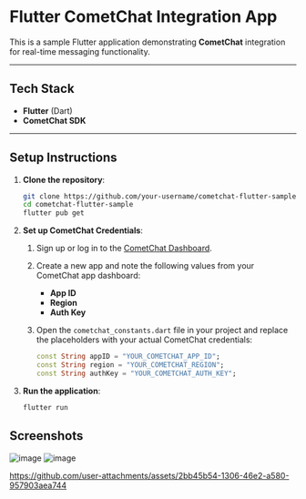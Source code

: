 #  Flutter CometChat Integration App

This is a sample Flutter application demonstrating **CometChat** integration for real-time messaging functionality.


---

##  Tech Stack

- **Flutter** (Dart)
- **CometChat SDK**



---

##  Setup Instructions

1. **Clone the repository**:

    ```bash
    git clone https://github.com/your-username/cometchat-flutter-sample.git
    cd cometchat-flutter-sample
    flutter pub get
    ```

2. **Set up CometChat Credentials**:

    1. Sign up or log in to the [CometChat Dashboard](https://www.cometchat.com/).

    2. Create a new app and note the following values from your CometChat app dashboard:
        - **App ID**
        - **Region**
        - **Auth Key**

    3. Open the `cometchat_constants.dart` file in your project and replace the placeholders with your actual CometChat credentials:

        ```dart
        const String appID = "YOUR_COMETCHAT_APP_ID";
        const String region = "YOUR_COMETCHAT_REGION";
        const String authKey = "YOUR_COMETCHAT_AUTH_KEY";
        ```

3. **Run the application**:

    ```bash
    flutter run
    ```


## Screenshots

![image](https://github.com/user-attachments/assets/90d8ab3d-559d-4adc-ae70-37fd6d3b013c)
![image](https://github.com/user-attachments/assets/062a3e1d-281f-4d82-9a34-80229105bc9b)




https://github.com/user-attachments/assets/2bb45b54-1306-46e2-a580-957903aea744



